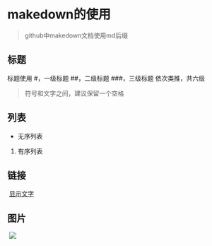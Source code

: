 # makedown的使用
> github中makedown文档使用md后缀
## 标题
标题使用
  #，一级标题
  ##，二级标题
  ###，三级标题
  依次类推，共六级
  >符号和文字之间，建议保留一个空格
## 列表
  -  无序列表
  1. 有序列表
## 链接
  [显示文字](bbs.helloqingcong.com)
## 图片
  ![](图片地址)

